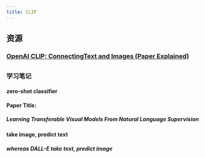 ```yaml
---
title: CLIP
---
```


## 资源
### [OpenAI CLIP: ConnectingText and Images (Paper Explained)](https://www.youtube.com/watch?v=T9XSU0pKX2E)
##
### 学习笔记
#### zero-shot classifier
#### Paper Title:
##### Learning Transferable Visual Models From Natural Language Supervision
#### take image, predict text
##### whereas DALL-E take text, predict image
####